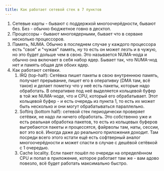 ```yaml
---
title: Как работает сетевой стек в 7 пунктов
---
```


1. Сетевые карты - бывают с поддержкой многоочерёдности, бывают без. Без - обычно бюджетное говно в десктоп.
2. Процессоры - бывают многоядерными, бывает что в серваке несколько процессоров.
3. Память, NUMA. Обычно в последнем случае у каждого процессора есть "своя" и "чужая" память, ну то есть он может лезть и в чужую, но это будет дольше чем в свою. Это называется NUMA-нода и обычно она включает в себя набор ядер. Бывает так, что NUMA-нод нет и память общая для обоих ядер.
4. Как работают сетёвки.
	1. IRQ (top-half): Сетёвка пишет пакеты в свою внутреннюю память, получает прерывание, пишет его в оперативку (DMA там, всё такое) и делает пометку что у неё есть пакеты, которые надо обработать. В оперативке под неё выделяется кольцевой буфер в той же NUMA-ноде, что и CPU, который его обрабатывает. Этот кольцевой буфер - и есть очередь из пункта 1, то есть их может быть несколько и они могут обрабатываться параллельно.
	2. Softirq (bottom half): сетевой стек периодически проверяет сетёвки, не надо ли ничего обработать. Это собственно уже и есть реальная обработка пакетов, то есть из кольцевых буферов выгребаются пакеты и процессятся, файрволы там, наты, сессии, вот это всё. Иногда даже до реального приложения доходит. Там посреди всего этого кстати ещё есть софтверный аналог многоочерёдности и может спасти в случае с дешёвой сетёвкой с 1 очередью.
	3. Cache locality. Если пакет пошёл по очереди на определённом CPU и попал в приложение, которое работает там же - вам адово повезло, всё будет работать максимально быстро.
